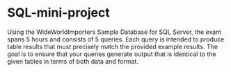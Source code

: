 # SQL-mini-project
Using the WideWorldImporters Sample Database for SQL Server, the exam spans 5 hours and consists of 5 queries. Each query is intended to produce table results that must precisely match the provided example results. The goal is to ensure that your queries generate output that is identical to the given tables in terms of both data and format.
